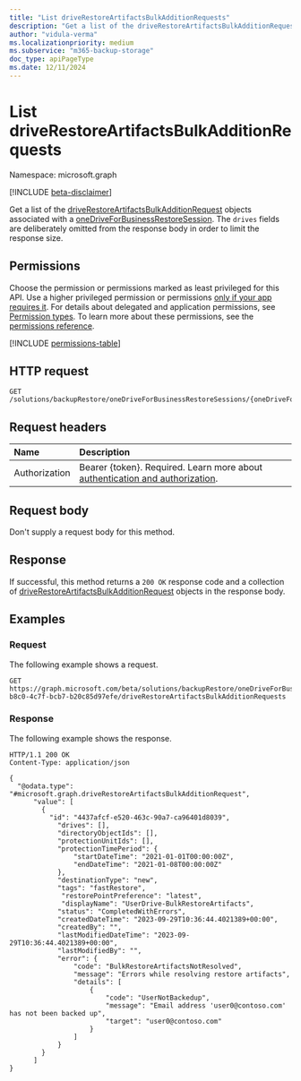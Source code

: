 ```yaml
---
title: "List driveRestoreArtifactsBulkAdditionRequests"
description: "Get a list of the driveRestoreArtifactsBulkAdditionRequest in a OnedriveForBusiness Restore Session."
author: "vidula-verma"
ms.localizationpriority: medium
ms.subservice: "m365-backup-storage"
doc_type: apiPageType
ms.date: 12/11/2024
---
```


# List driveRestoreArtifactsBulkAdditionRequests

Namespace: microsoft.graph

[!INCLUDE [beta-disclaimer](../../includes/beta-disclaimer.md)]

Get a list of the [driveRestoreArtifactsBulkAdditionRequest](../resources/driverestoreartifactsbulkadditionrequest.md) objects associated with a [oneDriveForBusinessRestoreSession](../resources/onedriveforbusinessrestoresession.md).
The `drives` fields are deliberately omitted from the response body in order to limit the response size.
## Permissions

Choose the permission or permissions marked as least privileged for this API. Use a higher privileged permission or permissions [only if your app requires it](/graph/permissions-overview#best-practices-for-using-microsoft-graph-permissions). For details about delegated and application permissions, see [Permission types](/graph/permissions-overview#permission-types). To learn more about these permissions, see the [permissions reference](/graph/permissions-reference).

<!-- {
  "blockType": "permissions",
  "name": "onedriveforbusinessrestoresession-list-driverestoreartifactsbulkadditionrequests-permissions"
}
-->
[!INCLUDE [permissions-table](../includes/permissions/onedriveforbusinessrestoresession-list-driverestoreartifactsbulkadditionrequests-permissions.md)]

## HTTP request

<!-- {
  "blockType": "ignored"
}
-->
``` http
GET /solutions/backupRestore/oneDriveForBusinessRestoreSessions/{oneDriveForBusinessRestoreSessionId}/driveRestoreArtifactsBulkAdditionRequests
```

## Request headers

|Name|Description|
|:---|:---|
|Authorization|Bearer {token}. Required. Learn more about [authentication and authorization](/graph/auth/auth-concepts).|

## Request body

Don't supply a request body for this method.

## Response

If successful, this method returns a `200 OK` response code and a collection of [driveRestoreArtifactsBulkAdditionRequest](../resources/driverestoreartifactsbulkadditionrequest.md) objects in the response body.

## Examples

### Request

The following example shows a request.
<!-- {
  "blockType": "request",
  "name": "list_driverestoreartifactsbulkadditionrequest"
}
-->
``` http
GET https://graph.microsoft.com/beta/solutions/backupRestore/oneDriveForBusinessRestoreSessions/493635f0-b8c0-4c7f-bcb7-b20c85d97efe/driveRestoreArtifactsBulkAdditionRequests
```


### Response

The following example shows the response.
<!-- {
  "blockType": "response",
  "truncated": true,
  "@odata.type": "microsoft.graph.driveRestoreArtifactsBulkAdditionRequest"
}
-->
``` http
HTTP/1.1 200 OK
Content-Type: application/json

{
  "@odata.type": "#microsoft.graph.driveRestoreArtifactsBulkAdditionRequest",
      "value": [
        {
          "id": "4437afcf-e520-463c-90a7-ca96401d8039",
            "drives": [],
            "directoryObjectIds": [],
            "protectionUnitIds": [],
            "protectionTimePeriod": {
                "startDateTime": "2021-01-01T00:00:00Z",
                "endDateTime": "2021-01-08T00:00:00Z"
            },
            "destinationType": "new",
            "tags": "fastRestore",
             "restorePointPreference": "latest",
             "displayName": "UserDrive-BulkRestoreArtifacts",
            "status": "CompletedWithErrors",
            "createdDateTime": "2023-09-29T10:36:44.4021389+00:00",
            "createdBy": "",
            "lastModifiedDateTime": "2023-09-29T10:36:44.4021389+00:00",
            "lastModifiedBy": "",
            "error": {
                "code": "BulkRestoreArtifactsNotResolved",
                "message": "Errors while resolving restore artifacts",
                "details": [
                    {
                        "code": "UserNotBackedup",
                        "message": "Email address 'user0@contoso.com' has not been backed up",
                        "target": "user0@contoso.com"
                    }
                ]
            }
        }
      ]
}
```

